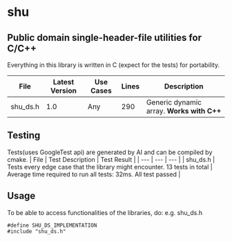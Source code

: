 # shu
## Public domain single-header-file utilities for C/C++
Everything in this library is written in C (expect for the tests) for portability.

| File | Latest Version | Use Cases | Lines | Description |
| --- | --- | --- | --- | --- |
| shu_ds.h | 1.0 | Any | 290 | Generic dynamic array. **Works with C++** |

## Testing
Tests(uses GoogleTest api) are generated by AI and can be compiled by cmake.
| File | Test Description | Test Result |
| --- | --- | --- |
| shu_ds.h | Tests every edge case that the library might encounter. 13 tests in total | Average time required to run all tests: 32ms. All test passed |

## Usage
To be able to access functionalities of the libraries, do:
e.g. shu_ds.h
```
#define SHU_DS_IMPLEMENTATION
#include "shu_ds.h"
```
